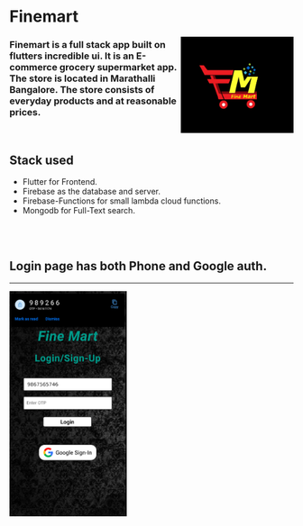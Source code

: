 # Finemart

<img src="images/logo.jpg" align="right"
     alt="Logo" width="200">


### Finemart is a full stack app built on flutters incredible ui. It is an E-commerce grocery supermarket app. The store is located in Marathalli Bangalore. The store consists of everyday products and at reasonable prices.
<br/>

## Stack used 

* Flutter for Frontend.
* Firebase as the database and server.
* Firebase-Functions for small lambda cloud functions.
* Mongodb for Full-Text search.

<br/>
<br/>

## Login page has both Phone and Google auth.
---
<img src="git/login.png" 
     alt="Logo" height="400px">

